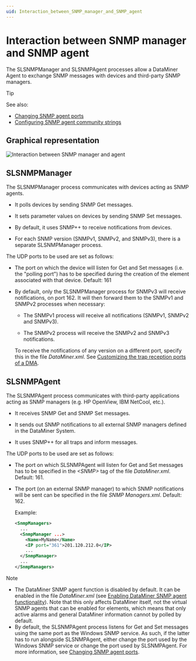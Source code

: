 ```yaml
---
uid: Interaction_between_SNMP_manager_and_SNMP_agent
---
```


# Interaction between SNMP manager and SNMP agent

The SLSNMPManager and SLSNMPAgent processes allow a DataMiner Agent to exchange SNMP messages with devices and third-party SNMP managers.

> [!TIP]
> See also:
>
> - [Changing SNMP agent ports](xref:Changing_SNMP_agent_ports)
> - [Configuring SNMP agent community strings](xref:Configuring_SNMP_agent_community_strings)

## Graphical representation

![Interaction between SNMP manager and agent](~/user-guide/images/SNMPafter903.jpg)

## SLSNMPManager

The SLSNMPManager process communicates with devices acting as SNMP agents.

- It polls devices by sending SNMP Get messages.

- It sets parameter values on devices by sending SNMP Set messages.

- By default, it uses SNMP++ to receive notifications from devices.

- For each SNMP version (SNMPv1, SNMPv2, and SNMPv3), there is a separate SLSNMPManager process.

The UDP ports to be used are set as follows:

- The port on which the device will listen for Get and Set messages (i.e. the "polling port") has to be specified during the creation of the element associated with that device. Default: 161

- By default, only the SLSNMPManager process for SNMPv3 will receive notifications, on port 162. It will then forward them to the SNMPv1 and SNMPv2 processes when necessary:

  - The SNMPv1 process will receive all notifications (SNMPv1, SNMPv2 and SNMPv3).

  - The SNMPv2 process will receive the SNMPv2 and SNMPv3 notifications.

  To receive the notifications of any version on a different port, specify this in the file *DataMiner.xml*. See [Customizing the trap reception ports of a DMA](xref:Changing_SNMP_agent_ports#customizing-the-trap-reception-ports-of-a-dma).

## SLSNMPAgent

The SLSNMPAgent process communicates with third-party applications acting as SNMP managers (e.g. HP OpenView, IBM NetCool, etc.).

- It receives SNMP Get and SNMP Set messages.

- It sends out SNMP notifications to all external SNMP managers defined in the DataMiner System.

- It uses SNMP++ for all traps and inform messages.

The UDP ports to be used are set as follows:

- The port on which SLSNMPAgent will listen for Get and Set messages has to be specified in the *\<SNMP>* tag of the file *DataMiner.xml*. Default: 161.

- The port (on an external SNMP manager) to which SNMP notifications will be sent can be specified in the file *SNMP Managers.xml*. Default: 162.

  Example:

  ```xml
  <SnmpManagers>
    ...
    <SnmpManager ...>
      <Name>MyName</Name>
      <IP port="361">201.120.212.0</IP>
      ...
    </SnmpManager>
    ...
  </SnmpManagers>
  ```

> [!NOTE]
>
> - The DataMiner SNMP agent function is disabled by default. It can be enabled in the file *DataMiner.xml* (see [Enabling DataMiner SNMP agent functionality](xref:Enabling_DataMiner_SNMP_agent_functionality)). Note that this only affects DataMiner itself, not the virtual SNMP agents that can be enabled for elements, which means that only active alarms and general DataMiner information cannot by polled by default.
> - By default, the SLSNMPAgent process listens for Get and Set messages using the same port as the Windows SNMP service. As such, if the latter has to run alongside SLSNMPAgent, either change the port used by the Windows SNMP service or change the port used by SLSNMPAgent. For more information, see [Changing SNMP agent ports](xref:Changing_SNMP_agent_ports).
